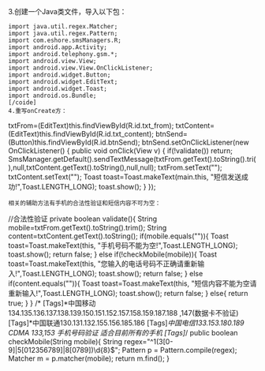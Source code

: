 3.创建一个Java类文件，导入以下包：
```  
import java.util.regex.Matcher;
import java.util.regex.Pattern;
import com.eshore.smsManagers.R;
import android.app.Activity;
import android.telephony.gsm.*;
import android.view.View;
import android.view.View.OnClickListener;
import android.widget.Button;
import android.widget.EditText;
import android.widget.Toast;
import android.os.Bundle;
[/coide]
4.重写onCreate方：
```  
txtFrom=(EditText)this.findViewById(R.id.txt_from);
txtContent=(EditText)this.findViewById(R.id.txt_content);
btnSend=(Button)this.findViewById(R.id.btnSend);
btnSend.setOnClickListener(new OnClickListener() {
	public void onClick(View v) {
		if(!validate())
			return;
		SmsManager.getDefault().sendTextMessage(txtFrom.getText().toString().tri(),null,txtContent.getText().toString(),null,null);
		txtFrom.setText("");
		txtContent.setText("");
		Toast toast=Toast.makeText(main.this, "短信发送成功!",Toast.LENGTH_LONG);
		toast.show();
	}
});
```
相关的辅助方法有手机的合法性验证和短信内容不可为空：
```  
//合法性验证
private boolean validate(){
	String mobile=txtFrom.getText().toString().trim();
	String content=txtContent.getText().toString();
	if(mobile.equals("")){
		Toast toast=Toast.makeText(this, "手机号码不能为空!",Toast.LENGTH_LONG);
		toast.show();
		return false;
	} else if(!checkMobile(mobile)){
		Toast toast=Toast.makeText(this, "您输入的电话号码不正确请重新输入!",Toast.LENGTH_LONG);
		toast.show();
		return false;
	}
	else if(content.equals("")){
		Toast toast=Toast.makeText(this, "短信内容不能为空请重新输入!",Toast.LENGTH_LONG);
		toast.show();
		return false;
	}
	else{
		return true;
	}
}
/*
[Tags]*中国移动134.135.136.137.138.139.150.151.152.157.158.159.187.188 ,147(数据卡不验证)
[Tags]*中国联通130.131.132.155.156.185.186
[Tags]*中国电信133.153.180.189
CDMA 133,153
手机号码验证 适合目前所有的手机
[Tags]*/
public boolean checkMobile(String mobile){
	String regex="^1(3[0-9]|5[012356789]|8[0789])\d{8}$";
	Pattern p = Pattern.compile(regex);
	Matcher m = p.matcher(mobile);
	return m.find();
}
```
